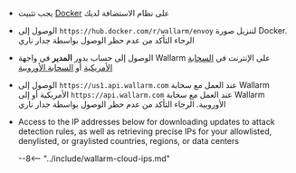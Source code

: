 * يجب تثبيت [Docker](https://docs.docker.com/engine/install/) على نظام الاستضافة لديك
* الوصول إلى `https://hub.docker.com/r/wallarm/envoy` لتنزيل صورة Docker. الرجاء التأكد من عدم حظر الوصول بواسطة جدار ناري
* الوصول إلى حساب بدور **المدير** في واجهة Wallarm على الإنترنت في [السحابة الأمريكية](https://us1.my.wallarm.com/) أو [السحابة الأوروبية](https://my.wallarm.com/)
* الوصول إلى `https://us1.api.wallarm.com` عند العمل مع سحابة Wallarm الأمريكية أو إلى `https://api.wallarm.com` عند العمل مع سحابة Wallarm الأوروبية. الرجاء التأكد من عدم حظر الوصول بواسطة جدار ناري
* Access to the IP addresses below for downloading updates to attack detection rules, as well as retrieving precise IPs for your allowlisted, denylisted, or graylisted countries, regions, or data centers

    --8<-- "../include/wallarm-cloud-ips.md"
